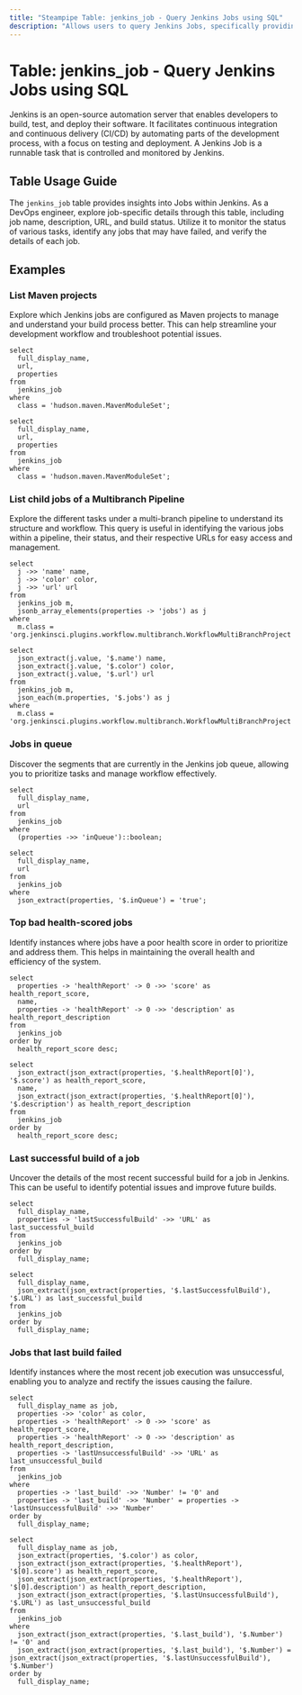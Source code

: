 ```yaml
---
title: "Steampipe Table: jenkins_job - Query Jenkins Jobs using SQL"
description: "Allows users to query Jenkins Jobs, specifically providing details about each job such as its name, description, URL, and build status."
---
```


# Table: jenkins_job - Query Jenkins Jobs using SQL

Jenkins is an open-source automation server that enables developers to build, test, and deploy their software. It facilitates continuous integration and continuous delivery (CI/CD) by automating parts of the development process, with a focus on testing and deployment. A Jenkins Job is a runnable task that is controlled and monitored by Jenkins.

## Table Usage Guide

The `jenkins_job` table provides insights into Jobs within Jenkins. As a DevOps engineer, explore job-specific details through this table, including job name, description, URL, and build status. Utilize it to monitor the status of various tasks, identify any jobs that may have failed, and verify the details of each job.

## Examples

### List Maven projects
Explore which Jenkins jobs are configured as Maven projects to manage and understand your build process better. This can help streamline your development workflow and troubleshoot potential issues.

```sql+postgres
select
  full_display_name,
  url,
  properties
from
  jenkins_job
where
  class = 'hudson.maven.MavenModuleSet';
```

```sql+sqlite
select
  full_display_name,
  url,
  properties
from
  jenkins_job
where
  class = 'hudson.maven.MavenModuleSet';
```

### List child jobs of a Multibranch Pipeline
Explore the different tasks under a multi-branch pipeline to understand its structure and workflow. This query is useful in identifying the various jobs within a pipeline, their status, and their respective URLs for easy access and management.

```sql+postgres
select
  j ->> 'name' name,
  j ->> 'color' color,
  j ->> 'url' url
from
  jenkins_job m,
  jsonb_array_elements(properties -> 'jobs') as j
where
  m.class = 'org.jenkinsci.plugins.workflow.multibranch.WorkflowMultiBranchProject';
```

```sql+sqlite
select
  json_extract(j.value, '$.name') name,
  json_extract(j.value, '$.color') color,
  json_extract(j.value, '$.url') url
from
  jenkins_job m,
  json_each(m.properties, '$.jobs') as j
where
  m.class = 'org.jenkinsci.plugins.workflow.multibranch.WorkflowMultiBranchProject';
```

### Jobs in queue
Discover the segments that are currently in the Jenkins job queue, allowing you to prioritize tasks and manage workflow effectively.

```sql+postgres
select
  full_display_name,
  url
from
  jenkins_job
where
  (properties ->> 'inQueue')::boolean;
```

```sql+sqlite
select
  full_display_name,
  url
from
  jenkins_job
where
  json_extract(properties, '$.inQueue') = 'true';
```

### Top bad health-scored jobs
Identify instances where jobs have a poor health score in order to prioritize and address them. This helps in maintaining the overall health and efficiency of the system.

```sql+postgres
select
  properties -> 'healthReport' -> 0 ->> 'score' as health_report_score,
  name,
  properties -> 'healthReport' -> 0 ->> 'description' as health_report_description
from
  jenkins_job
order by 
  health_report_score desc;
```

```sql+sqlite
select
  json_extract(json_extract(properties, '$.healthReport[0]'), '$.score') as health_report_score,
  name,
  json_extract(json_extract(properties, '$.healthReport[0]'), '$.description') as health_report_description
from
  jenkins_job
order by 
  health_report_score desc;
```

### Last successful build of a job
Uncover the details of the most recent successful build for a job in Jenkins. This can be useful to identify potential issues and improve future builds.

```sql+postgres
select
  full_display_name,
  properties -> 'lastSuccessfulBuild' ->> 'URL' as last_successful_build
from
  jenkins_job
order by
  full_display_name;
```

```sql+sqlite
select
  full_display_name,
  json_extract(json_extract(properties, '$.lastSuccessfulBuild'), '$.URL') as last_successful_build
from
  jenkins_job
order by
  full_display_name;
```

### Jobs that last build failed
Identify instances where the most recent job execution was unsuccessful, enabling you to analyze and rectify the issues causing the failure.

```sql+postgres
select
  full_display_name as job,
  properties ->> 'color' as color,
  properties -> 'healthReport' -> 0 ->> 'score' as health_report_score,
  properties -> 'healthReport' -> 0 ->> 'description' as health_report_description,
  properties -> 'lastUnsuccessfulBuild' ->> 'URL' as last_unsuccessful_build
from
  jenkins_job
where
  properties -> 'last_build' ->> 'Number' != '0' and
  properties -> 'last_build' ->> 'Number' = properties -> 'lastUnsuccessfulBuild' ->> 'Number'
order by
  full_display_name;
```

```sql+sqlite
select
  full_display_name as job,
  json_extract(properties, '$.color') as color,
  json_extract(json_extract(properties, '$.healthReport'), '$[0].score') as health_report_score,
  json_extract(json_extract(properties, '$.healthReport'), '$[0].description') as health_report_description,
  json_extract(json_extract(properties, '$.lastUnsuccessfulBuild'), '$.URL') as last_unsuccessful_build
from
  jenkins_job
where
  json_extract(json_extract(properties, '$.last_build'), '$.Number') != '0' and
  json_extract(json_extract(properties, '$.last_build'), '$.Number') = json_extract(json_extract(properties, '$.lastUnsuccessfulBuild'), '$.Number')
order by
  full_display_name;
```
